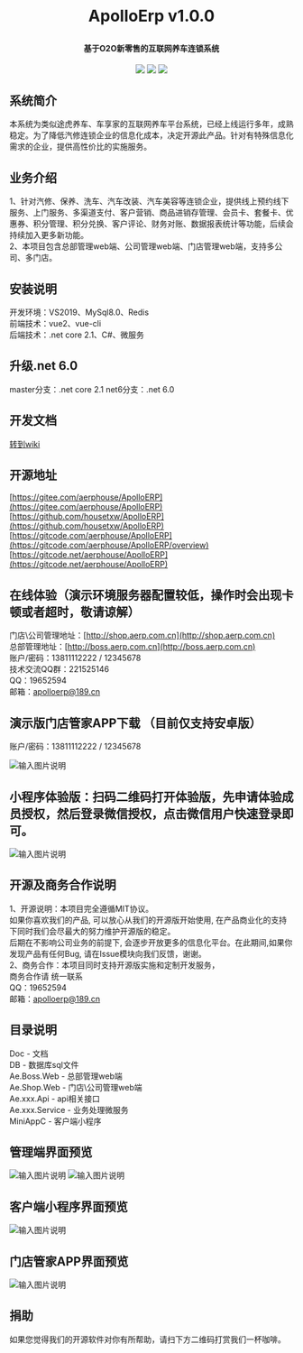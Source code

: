 <p align="center">
	<!-- <img alt="logo" src=""> -->
</p>
<h1 align="center" style="margin: 30px 0 30px; font-weight: bold;">ApolloErp v1.0.0</h1>
<h4 align="center">基于O2O新零售的互联网养车连锁系统</h4>
<p align="center">
	<a href="https://gitee.com/aerphouse/ApolloErp/stargazers"><img src="https://gitee.com/aerphouse/ApolloErp/badge/star.svg?theme=dark"></a>
	<a href="https://gitee.com/aerphouse/ApolloErp"><img src="https://img.shields.io/badge/ApolloErp-v1.0.0-brightgreen.svg"></a>
	<a href="https://gitee.com/aerphouse/ApolloErp/blob/master/LICENSE"><img src="https://img.shields.io/pypi/l/zvt.svg"></a>
</p>


## 系统简介

  本系统为类似途虎养车、车享家的互联网养车平台系统，已经上线运行多年，成熟稳定。为了降低汽修连锁企业的信息化成本，决定开源此产品。针对有特殊信息化需求的企业，提供高性价比的实施服务。  


## 业务介绍

  1、针对汽修、保养、洗车、汽车改装、汽车美容等连锁企业，提供线上预约线下服务、上门服务、多渠道支付、客户营销、商品进销存管理、会员卡、套餐卡、优惠券、积分管理、积分兑换、客户评论、财务对账、数据报表统计等功能，后续会持续加入更多新功能。  
  2、本项目包含总部管理web端、公司管理web端、门店管理web端，支持多公司、多门店。  


## 安装说明

  开发环境：VS2019、MySql8.0、Redis  
  前端技术：vue2、vue-cli  
  后端技术：.net core 2.1、C#、微服务  

## 升级.net 6.0
  master分支：.net core 2.1
  net6分支：.net 6.0

## 开发文档

  [转到wiki](https://gitee.com/aerphouse/ApolloERP/wikis/Home)   

## 开源地址

  [https://gitee.com/aerphouse/ApolloERP](https://gitee.com/aerphouse/ApolloERP)    
  [https://github.com/housetxw/ApolloERP](https://github.com/housetxw/ApolloERP)    
  [https://gitcode.com/aerphouse/ApolloERP](https://gitcode.com/aerphouse/ApolloERP/overview)    
  [https://gitcode.net/aerphouse/ApolloERP](https://gitcode.net/aerphouse/ApolloERP)    

## 在线体验（演示环境服务器配置较低，操作时会出现卡顿或者超时，敬请谅解）

  门店\公司管理地址：[http://shop.aerp.com.cn](http://shop.aerp.com.cn)  
  总部管理地址：[http://boss.aerp.com.cn](http://boss.aerp.com.cn)  
  账户/密码：13811112222 / 12345678  
  技术交流QQ群：221525146  
  QQ：19652594   
  邮箱：apolloerp@189.cn

## 演示版门店管家APP下载 （目前仅支持安卓版） 
  账户/密码：13811112222 / 12345678    

![输入图片说明](Images/%E6%BC%94%E7%A4%BA%E7%89%88APP%E4%B8%8B%E8%BD%BD%E4%BA%8C%E7%BB%B4%E7%A0%81.png)

## 小程序体验版：扫码二维码打开体验版，先申请体验成员授权，然后登录微信授权，点击微信用户快速登录即可。

![输入图片说明](Images/%E5%B0%8F%E7%A8%8B%E5%BA%8F%E4%BD%93%E9%AA%8C.jpg)

## 开源及商务合作说明

  1、开源说明：本项目完全遵循MIT协议。  
    如果你喜欢我们的产品, 可以放心从我们的开源版开始使用, 在产品商业化的支持下同时我们会尽最大的努力维护开源版的稳定。   
    后期在不影响公司业务的前提下, 会逐步开放更多的信息化平台。在此期间,如果你发现产品有任何Bug, 请在Issue模块向我们反馈，谢谢。  
  2、商务合作：本项目同时支持开源版实施和定制开发服务，  
  商务合作请 统一联系  
  QQ：19652594   
  邮箱：apolloerp@189.cn   
  
  
## 目录说明  
  Doc - 文档  
  DB - 数据库sql文件  
  Ae.Boss.Web - 总部管理web端  
  Ae.Shop.Web - 门店\公司管理web端    
  Ae.xxx.Api - api相关接口  
  Ae.xxx.Service - 业务处理微服务  
  MiniAppC - 客户端小程序    
  

## 管理端界面预览
![输入图片说明](boss.web.png)
![输入图片说明](shop.web.png)
  
## 客户端小程序界面预览
![输入图片说明](Images/miniapp.jpg)

## 门店管家APP界面预览
![输入图片说明](Images/app-all.jpg)

## 捐助
如果您觉得我们的开源软件对你有所帮助，请扫下方二维码打赏我们一杯咖啡。


